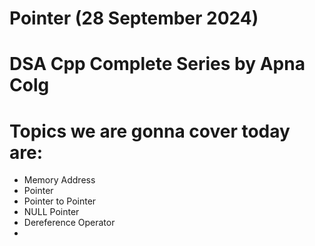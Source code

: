# Pointer (28 September 2024)

# DSA Cpp Complete Series by Apna Colg

# Topics we are gonna cover today are: 

- Memory Address
- Pointer
- Pointer to Pointer
- NULL Pointer
- Dereference Operator
- 